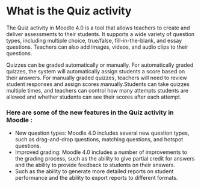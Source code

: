 <h1>What is the Quiz activity</h1>

The Quiz activity in Moodle 4.0 is a tool that allows teachers to create and deliver assessments to their students. It supports a wide variety of question types, including multiple choice, true/false, fill-in-the-blank, and essay questions. Teachers can also add images, videos, and audio clips to their questions.

Quizzes can be graded automatically or manually. For automatically graded quizzes, the system will automatically assign students a score based on their answers. For manually graded quizzes, teachers will need to review student responses and assign scores manually.Students can take quizzes multiple times, and teachers can control how many attempts students are allowed and whether students can see their scores after each attempt.

<h3>Here are some of the new features in the Quiz activity in Moodle :</h3>

* New question types: Moodle 4.0 includes several new question types, such as drag-and-drop questions, matching questions, and hotspot questions.
* Improved grading: Moodle 4.0 includes a number of improvements to the grading process, such as the ability to give partial credit for answers and the ability to provide feedback to students on their answers.
*  Such as the ability to generate more detailed reports on student performance and the ability to export reports to different formats.

